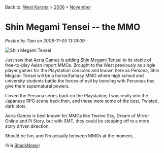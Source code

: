 Back to: [West Karana](/posts/westkarana.md) > [2008](/posts/2008/westkarana.md) > [November](./westkarana.md)
# Shin Megami Tensei -- the MMO

*Posted by Tipa on 2008-11-05 13:19:09*

![Shin Megami Tensei](http://www.shacknews.com/images/generated/4910c1d8f256c_featured_without_text_smt_pc.jpg)

Just saw that [Aeria Games](http://aeriagames.com) is [adding Shin Megami Tensei](http://www.shacknews.com/onearticle.x/55737) to its stable of free-to-play Asian import MMOs. Brought to the West previously as single player games for the Playstation consoles and known here as Persona, Shin Megami Tensei will be a horror/fantasy MMO where high school and university students battle the forces of evil by bonding with Personas that give them supernatural powers.

I loved the Persona series back on the Playstation; I was really into the Japanese RPG scene back then, and these were some of the best. Twisted, dark plots.

Aeria Games is best known for MMOs like Twelve Sky, Dream of Mirror Online and Pi Story, but with SMT, they could be stepping off to a more story driven direction.

Should be fun, and I'm actually between MMOs at the moment...

(Via [ShackNews](http://www.shacknews.com/))

